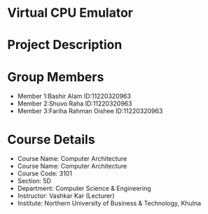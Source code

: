 <h1>Virtual CPU Emulator</h1>

<h1>Project Description</h1>

<h1>Group Members</h1>
    <ul>
       <li>Member 1:Bashir Alam ID:11220320963</li>
       <li>Member 2:Shuvo Raha ID:11220320963</li>
       <li>Member 3:Fariha Rahman Oishee ID:11220320963</li>
    </ul>
<h1>Course Details</h1>
<ul>
    <li>Course Name: Computer Architecture</li>
     <li>Course Name: Computer Architecture
       <li>Course Code: 3101</li> 
        <li>Section: 5D</li>
         <li>Department: Computer Science & Engineering</li>
           <li>Instructor: Vashkar Kar (Lecturer)</li>
            <li>Institute: Northern University of Business & Technology, Khulna</li>
</ul>
